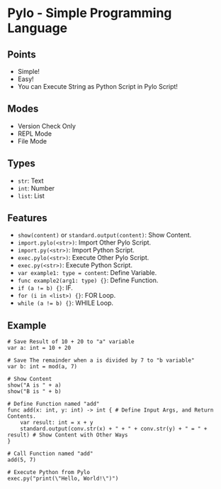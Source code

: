 # Pylo - Simple Programming Language

## Points
- Simple!
- Easy!
- You can Execute String as Python Script in Pylo Script!

## Modes
- Version Check Only
- REPL Mode
- File Mode

## Types
- `str`: Text
- `int`: Number
- `list`: List

## Features
- `show(content)` or `standard.output(content)`: Show Content.
- `import.pylo(<str>)`: Import Other Pylo Script.
- `import.py(<str>)`: Import Python Script.
- `exec.pylo(<str>)`: Execute Other Pylo Script.
- `exec.py(<str>)`: Execute Python Script.
- `var example1: type = content`: Define Variable.
- `func example2(arg1: type) {}`: Define Function.
- `if (a != b) {}`: IF.
- `for (i in <list>) {}`: FOR Loop.
- `while (a != b) {}`: WHILE Loop. 

## Example
```
# Save Result of 10 + 20 to "a" variable
var a: int = 10 + 20

# Save The remainder when a is divided by 7 to "b variable"
var b: int = mod(a, 7)

# Show Content
show("A is " + a)
show("B is " + b)

# Define Function named "add"
func add(x: int, y: int) -> int { # Define Input Args, and Return Contents.
    var result: int = x + y
    standard.output(conv.str(x) + " + " + conv.str(y) + " = " + result) # Show Content with Other Ways
}

# Call Function named "add"
add(5, 7)

# Execute Python from Pylo
exec.py("print(\"Hello, World!\")")
```